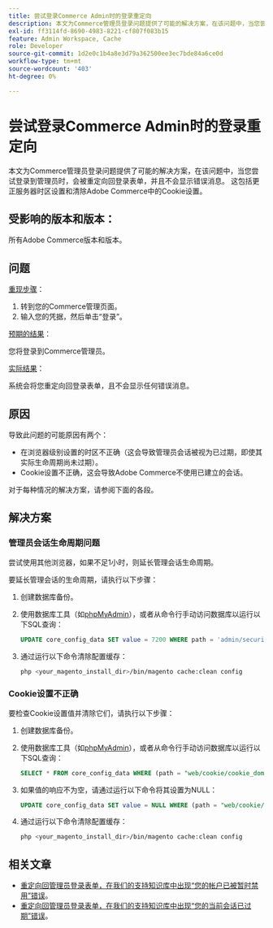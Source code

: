 ```yaml
---
title: 尝试登录Commerce Admin时的登录重定向
description: 本文为Commerce管理员登录问题提供了可能的解决方案，在该问题中，当您尝试登录到管理员时，会被重定向回登录表单，并且不会显示错误消息。 这包括更正服务器时区设置和清除Adobe Commerce中的Cookie设置。
exl-id: ff3114fd-8690-4983-8221-cf807f083b15
feature: Admin Workspace, Cache
role: Developer
source-git-commit: 1d2e0c1b4a8e3d79a362500ee3ec7bde84a6ce0d
workflow-type: tm+mt
source-wordcount: '403'
ht-degree: 0%

---
```


# 尝试登录Commerce Admin时的登录重定向

本文为Commerce管理员登录问题提供了可能的解决方案，在该问题中，当您尝试登录到管理员时，会被重定向回登录表单，并且不会显示错误消息。 这包括更正服务器时区设置和清除Adobe Commerce中的Cookie设置。

## 受影响的版本和版本：

所有Adobe Commerce版本和版本。

## 问题

<u>重现步骤</u>：

1. 转到您的Commerce管理页面。
1. 输入您的凭据，然后单击“登录”。

<u>预期的结果</u>：

您将登录到Commerce管理员。

<u>实际结果</u>：

系统会将您重定向回登录表单，且不会显示任何错误消息。

## 原因

导致此问题的可能原因有两个：

* 在浏览器级别设置的时区不正确（这会导致管理员会话被视为已过期，即使其实际生命周期尚未过期）。
* Cookie设置不正确，这会导致Adobe Commerce不使用已建立的会话。

对于每种情况的解决方案，请参阅下面的各段。

## 解决方案

### 管理员会话生命周期问题

尝试使用其他浏览器，如果不足1小时，则延长管理会话生命周期。

要延长管理会话的生命周期，请执行以下步骤：

1. 创建数据库备份。
1. 使用数据库工具（如[phpMyAdmin](https://devdocs.magento.com/guides/v2.2/install-gde/prereq/optional.html#install-optional-phpmyadmin)），或者从命令行手动访问数据库以运行以下SQL查询：

   ```sql
   UPDATE core_config_data SET value = 7200 WHERE path = 'admin/security/session_lifetime';
   ```

1. 通过运行以下命令清除配置缓存：

   ```bash
   php <your_magento_install_dir>/bin/magento cache:clean config
   ```

### Cookie设置不正确

要检查Cookie设置值并清除它们，请执行以下步骤：

1. 创建数据库备份。
1. 使用数据库工具（如[phpMyAdmin](https://devdocs.magento.com/guides/v2.2/install-gde/prereq/optional.html#install-optional-phpmyadmin)），或者从命令行手动访问数据库以运行以下SQL查询：

   ```sql
   SELECT * FROM core_config_data WHERE (path = "web/cookie/cookie_domain" OR path = "web/cookie/cookie_path");
   ```

1. 如果值的响应不为空，请通过运行以下命令将其设置为NULL：

   ```sql
   UPDATE core_config_data SET value = NULL WHERE (path = "web/cookie/cookie_domain" OR path = "web/cookie/cookie_path");
   ```

1. 通过运行以下命令清除配置缓存：

   ```bash
   php <your_magento_install_dir>/bin/magento cache:clean config
   ```

## 相关文章

* [重定向回管理员登录表单，在我们的支持知识库中出现“您的帐户已被暂时禁用”错误](/help/troubleshooting/miscellaneous/redirect-back-to-the-admin-login-form-with-your-account-is-temporarily-disabled-error.md)。
* [重定向回管理员登录表单，在我们的支持知识库中出现“您的当前会话已过期”错误](/help/troubleshooting/miscellaneous/redirect-back-to-the-admin-login-form-with-your-current-session-has-been-expired-error.md)。
